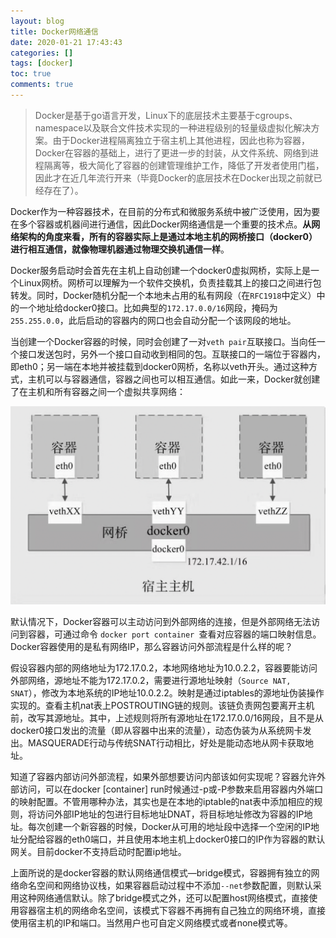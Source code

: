 ```yaml
---
layout: blog
title: Docker网络通信
date: 2020-01-21 17:43:43
categories: []
tags: [docker]
toc: true
comments: true
---
```


> Docker是基于go语言开发，Linux下的底层技术主要基于cgroups、namespace以及联合文件技术实现的一种进程级别的轻量级虚拟化解决方案。由于Docker进程隔离独立于宿主机上其他进程，因此也称为容器，Docker在容器的基础上，进行了更进一步的封装，从文件系统、网络到进程隔离等，极大简化了容器的创建管理维护工作，降低了开发者使用门槛，因此才在近几年流行开来（毕竟Docker的底层技术在Docker出现之前就已经存在了）。

Docker作为一种容器技术，在目前的分布式和微服务系统中被广泛使用，因为要在多个容器或机器间进行通信，因此Docker网络通信是一个重要的技术点。**从网络架构的角度来看，所有的容器实际上是通过本地主机的网桥接口（docker0）进行相互通信，就像物理机器通过物理交换机通信一样**。

Docker服务启动时会首先在主机上自动创建一个docker0虚拟网桥，实际上是一个Linux网桥。网桥可以理解为一个软件交换机，负责挂载其上的接口之间进行包转发。同时，Docker随机分配一个本地未占用的私有网段（在`RFC1918`中定义）中的一个地址给docker0接口。比如典型的`172.17.0.0/16`网段，掩码为`255.255.0.0`，此后启动的容器内的网口也会自动分配一个该网段的地址。

当创建一个Docker容器的时候，同时会创建了一对`veth pair`互联接口。当向任一个接口发送包时，另外一个接口自动收到相同的包。互联接口的一端位于容器内，即eth0；另一端在本地并被挂载到docker0网桥，名称以veth开头。通过这种方式，主机可以与容器通信，容器之间也可以相互通信。如此一来，Docker就创建了在主机和所有容器之间一个虚拟共享网络：

![](_image/Docker网络通信/image-20200131180010830.png)

默认情况下，Docker容器可以主动访问到外部网络的连接，但是外部网络无法访问到容器，可通过命令 `docker port container `查看对应容器的端口映射信息。Docker容器使用的是私有网络IP，那么容器访问外部流程是什么样的呢？

假设容器内部的网络地址为172.17.0.2，本地网络地址为10.0.2.2，容器要能访问外部网络，源地址不能为172.17.0.2，需要进行源地址映射（`Source NAT, SNAT`），修改为本地系统的IP地址10.0.2.2。映射是通过iptables的源地址伪装操作实现的。查看主机nat表上POSTROUTING链的规则。该链负责网包要离开主机前，改写其源地址。其中，上述规则将所有源地址在172.17.0.0/16网段，且不是从docker0接口发出的流量（即从容器中出来的流量），动态伪装为从系统网卡发出。MASQUERADE行动与传统SNAT行动相比，好处是能动态地从网卡获取地址。

知道了容器内部访问外部流程，如果外部想要访问内部该如何实现呢？容器允许外部访问，可以在docker [container] run时候通过-p或-P参数来启用容器内外端口的映射配置。不管用哪种办法，其实也是在本地的iptable的nat表中添加相应的规则，将访问外部IP地址的包进行目标地址DNAT，将目标地址修改为容器的IP地址。每次创建一个新容器的时候，Docker从可用的地址段中选择一个空闲的IP地址分配给容器的eth0端口，并且使用本地主机上docker0接口的IP作为容器的默认网关。目前docker不支持启动时配置ip地址。

上面所说的是docker容器的默认网络通信模式—bridge模式，容器拥有独立的网络命名空间和网络协议栈，如果容器启动过程中不添加`--net`参数配置，则默认采用这种网络通信默认。除了bridge模式之外，还可以配置host网络模式，直接使用容器宿主机的网络命名空间，该模式下容器不再拥有自己独立的网络环境，直接使用宿主机的IP和端口。当然用户也可自定义网络模式或者none模式等。